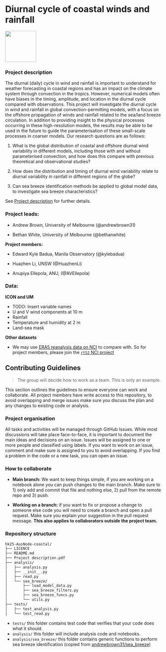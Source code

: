 # Diurnal cycle of coastal winds and rainfall  

<img src='https://21centuryweather.org.au/wp-content/uploads/Hackathon-Image-WCRP-Positive-1536x736.jpg' align="centre" height="100" />


### **Project description**

The diurnal (daily) cycle in wind and rainfall is important to understand for weather forecasting in coastal regions and has an impact on the climate system through convection in the tropics. However, numerical models often have biases in the timing, amplitude, and location in the diurnal cycle compared with observations. This project will investigate the diurnal cycle in wind and rainfall in global convection-permitting models, with a focus on the offshore propagation of winds and rainfall related to the sea/land breeze circulation. In addition to providing insight to the physical processes occurring in these high-resolution models, the results may be able to be used in the future to guide the parameterisation of these small-scale processes in coarser models. Our research questions are as follows:

1) What is the global distribution of coastal and offshore diurnal wind variability in different models, including those with and without parameterised convection, and how does this compare with previous theoretical and observational studies?

2) How does the distribution and timing of diurnal wind variability relate to diurnal variability in rainfall in different regions of the globe?

3) Can sea breeze identification methods be applied to global model data, to investigate sea breeze characteristics?

See [Project description](/Project%20description.pdf) for further details.  

### **Project leads:** 

* Andrew Brown, University of Melbourne (@andrewbrown31)

* Bethan White, University of Melbourne (@bethanwhite)

**Project members:** 

* Edward Kyle Badua, Manila Observatory (@kylebadua)

* Huazhen Li, UNSW (@HuazhenLi)

* Anupiya Ellepola, ANU, (@AVEllepola)

<!-- **Collaborators:** list here other collaborators to the project. -->

### **Data:**

**ICON and UM**
* TODO: Insert variable names
* U and V wind components at 10 m
* Rainfall
* Temperature and humidity at 2 m
* Land-sea mask

**Other datasets**
* We may use [ERA5 reanalysis data on NCI](https://dx.doi.org/10.25914/5fb115a9abecf) to compare with. So for project members, please join the [```rt52``` NCI project](https://my.nci.org.au/mancini/project/rt52/join)

## Contributing Guidelines

> The group will decide how to work as a team. This is only an example. 

This section outlines the guidelines to ensure everyone can work and collaborate. All project members have write access to this repository, to avoid overlapping and merge issues make sure you discuss the plan and any changes to existing code or analysis.

### Project organisation

All tasks and activities will be managed through GitHub Issues. While most discussions will take place face-to-face, it is important to document the main ideas and decisions on an issue. Issues will be assigned to one or more people and classified using labels. If you want to work on an issue, comment and make sure is assigned to you to avoid overlapping. If you find a problem in the code or a new task, you can open an issue. 

### How to collaborate

* **Main branch:** We want to keep things simple, if you are working on a notebook alone you can push changes to the main branch. Make sure to 1) only add and commit that file and nothing else, 2) pull from the remote repo and 3) push.

* **Working on a branch:** if you want to fix or propose a change to someone else code you will need to create a branch and open a pull request. Make sure you explain your suggestion in the pull request message. **This also applies to collaborators outside the project team.**

### Repository structure

```bash
hk25-AusNode-coastal/
├── LICENCE
├── README.md
├── Project description.pdf
├── analysis/
│   ├── analysis.py
│   ├── __init__.py
│   ├── read.py
│   └── sea_breeze/
│       ├── load_model_data.py
│       ├── sea_breeze_filters.py
│       ├── sea_breeze_funcs.py
│       └── utils.py
├── tests/
│   ├── test_analysis.py
│   └── test_read.py

```
* `tests/` this folder contains test code that verifies that your code does what it should.
* `analysis/` this folder will include analysis code and notebooks.
* `analysis/sea_breeze/` this folder contains generic functions to perform sea breeze identification (copied from [andrewbrown31/sea_breeze](https://github.com/andrewbrown31/sea_breeze))

